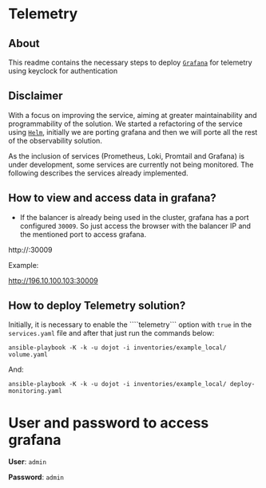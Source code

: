 # Telemetry

## About

This readme contains the necessary steps to deploy  [`Grafana`](https://grafana.com/grafana/) for telemetry using keyclock for authentication

## Disclaimer

With a focus on improving the service, aiming at greater maintainability and programmability of the solution. We started a refactoring of the service using [`Helm`](https://helm.sh/), initially we are porting grafana and then we will porte all the rest of the observability solution.

As the inclusion of services (Prometheus, Loki, Promtail and Grafana) is under development, some services are currently not being monitored. The following describes the services already implemented.

## How to view and access data in grafana?

* If the balancer is already being used in the cluster, grafana has a port configured ``30009``. So just access the browser with the balancer IP and the mentioned port to access grafana.

http://<ip-balancer>:30009

Example:

http://196.10.100.103:30009

## How to deploy Telemetry solution?

Initially, it is necessary to enable the ````telemetry``` option with ``true`` in the ``services.yaml`` file and after that just run the commands below:

```
ansible-playbook -K -k -u dojot -i inventories/example_local/ volume.yaml
```

And:

```
ansible-playbook -K -k -u dojot -i inventories/example_local/ deploy-monitoring.yaml
```

# User and password to access grafana

**User**: ``admin``

**Password**: ``admin``